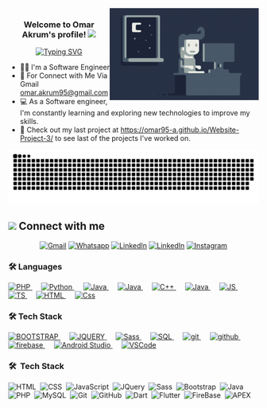 
<img alt="Night Coding" src="https://raw.githubusercontent.com/AVS1508/AVS1508/master/assets/Night-Coding.gif" align="right"/>

<h3 align="center">
  Welcome to Omar Akrum's profile!
  <img src="https://media.giphy.com/media/hvRJCLFzcasrR4ia7z/giphy.gif" width="28">
</h3>

<!-- Typing SVG by DenverCoder1 - https://github.com/DenverCoder1/readme-typing-svg -->
<p align="center">
<a href="https://git.io/typing-svg"><img src="https://readme-typing-svg.demolab.com?font=Fira+Code&weight=500&size=22&duration=2000&pause=2000&color=5BCA18&width=435&lines=Front-End+Developer;I+Always+Want+To+Improving+Myself;Always+Think+Of+New+Targets" alt="Typing SVG" /></a>
</p> 

- 👨‍💻 I'm a Software Engineer
- 📧 For Connect with Me Via Gmail omar.akrum95@gmail.com
- 💻 As a Software engineer, I'm constantly learning and exploring new technologies to improve my skills.
- 👀 Check out my last project at https://omar95-a.github.io/Website-Project-3/ to see last of the projects I've worked on.


<div align="center">
  <a href="#">
  <img  src="https://github.com/1999AZZAR/1999AZZAR/blob/main/resources/img/grid-snake.svg"
       alt="snake" /></a>
</div>


## <img src="https://media.giphy.com/media/iY8CRBdQXODJSCERIr/giphy.gif" width="30px"> Connect with me
<p align="center">
	<a href="mailto:omar.akrum95@gmail.com"><img img src="https://img.shields.io/badge/gmail-%23EA4335.svg?style=plastic&logo=gmail&logoColor=white" alt="Gmail"/></a>
	<a href="https://wa.me/+905343803477"><img src="https://img.shields.io/badge/whatsapp-%2325D366.svg?style=plastic&logo=whatsapp&logoColor=white" alt="Whatsapp"/></a>
	<a href="#"><img src="https://img.shields.io/badge/linkedin-%230A66C2.svg?style=plastic&logo=linkedin&logoColor=white" alt="LinkedIn"/></a>
	<a href="https://www.facebook.com/profile.php?id=100094963694533"><img src="https://img.shields.io/badge/facebook-%230A66C2.svg?style=plastic&logo=facebook&logoColor=white" alt="LinkedIn"/></a>
	<a href="https://www.instagram.com/omar_akrum/"><img src="https://img.shields.io/badge/instagram-%23E4405F.svg?style=plastic&logo=instagram&logoColor=white" alt="Instagram"/></a>


### 🛠 Languages

<p align="left"> 
  

  <a href="https://php.net/">
    <img alt="PHP" src="https://img.shields.io/badge/Php-474A8A?style=for-the-badge&logo=dart&logoColor=white"/>
  </a>
&emsp;
<a href="https://python.org/">
    <img alt="Python" src="https://img.shields.io/badge/Python-FFD43B?style=for-the-badge&logo=python&logoColor=darkgreen"/>
  </a>
  &emsp;
<a href="https://www.java.com/en/">
    <img alt="Java" src="https://img.shields.io/badge/Java-ED8B00?style=for-the-badge&logo=java&logoColor=white"/>
  </a>
   &emsp;
<a href="https://www.cprogramming.com/">
    <img alt="Java" src="https://img.shields.io/badge/C-3498DB?style=for-the-badge&logo=c&logoColor=white"/>
  </a>
 &emsp;
<a href="https://www.cplusplus.com/en/">
    <img alt="C++" src="https://img.shields.io/badge/C++-4481EB?style=for-the-badge&logo=c++&logoColor=white"/>
  </a>
 &emsp;
<a href="https://www.javapoint.com/en/">
    <img alt="Java" src="https://img.shields.io/badge/Java -D0A384?style=for-the-badge&logo=java&logoColor=white"/>
  </a>
 &emsp;
<a href="https://www.javascript.com/en/">
    <img alt="JS" src="https://img.shields.io/badge/JS-f0db4f?style=for-the-badge&logo=javascript&logoColor=white"/>
  </a>
 &emsp;
<a href="https://www.typescript.com/en/">
    <img alt="TS" src="https://img.shields.io/badge/TypeScript-4481EB?style=for-the-badge&logo=typescript&logoColor=white"/>
  </a>
 &emsp;
<a href="https://www.html.com/en/">
    <img alt="HTML" src="https://img.shields.io/badge/Html-E44D26?style=for-the-badge&logo=html&logoColor=white"/>
  </a>
   &emsp;
<a href="https://www.css.com/en/">
    <img alt="Css" src="https://img.shields.io/badge/Css-4481EB?style=for-the-badge&logo=css&logoColor=white"/>
  </a>


  


</p>

### 🛠  Tech Stack
<p align="left"> 
  <a href="https://bootstrap.com/" target="_blank"> 
    <img alt="BOOTSTRAP" src="https://img.shields.io/badge/BOOTSTRAP-563d7c?style=for-the-badge&logo=BOOTSTRAP&logoColor=white"/>
  </a>
	&emsp;
  <a href="https://jquery.com/" target="_blank"> 
    <img alt="JQUERY" src="https://img.shields.io/badge/JQUERY-0769ad?style=for-the-badge&logo=JQUERY&logoColor=white"/>
  </a>
	&emsp;
  <a href="https://sass-lang.com/" target="_blank"> 
    <img alt="Sass" src="https://img.shields.io/badge/Sass-CD6799?style=for-the-badge&logo=sass&logoColor=white"/>
  </a>
	&emsp;
  <a href="https://mysql.com/" target="_blank"> 
    <img alt="SQL" src="https://img.shields.io/badge/SQL-00758F?style=for-the-badge&logo=SQL&logoColor=white"/>
  </a>
     	&emsp;
  <a href="https://git.com/" target="_blank"> 
    <img alt="git" src="https://img.shields.io/badge/git-F1502F?style=for-the-badge&logo=git&logoColor=white"/>
  </a>
     	&emsp;
  <a href="https://github.com/" target="_blank"> 
    <img alt="github" src="https://img.shields.io/badge/github-171515?style=for-the-badge&logo=github&logoColor=white"/>
  </a>
     	&emsp;
  <a href="https://firebase.com/" target="_blank"> 
    <img alt="firebase" src="https://img.shields.io/badge/firebase-F5820D?style=for-the-badge&logo=firebase&logoColor=white"/>
  </a>
     	&emsp;
  <a href="https://androidstudio.com/" target="_blank"> 
    <img alt="Android Studio" src="https://img.shields.io/badge/AndroidStudio-3DDC84?style=for-the-badge&logo=AndroidStudio&logoColor=white"/>
  </a>
     	&emsp;
  <a href="https://vscode.com/" target="_blank"> 
    <img alt="VSCode" src="https://img.shields.io/badge/VSCode-0078d7?style=for-the-badge&logo=VSCode&logoColor=white"/>
  </a>
</p>


### 🛠 &nbsp;Tech Stack

![HTML](https://img.shields.io/badge/-HTML-05122A?style=flat&logo=HTML5)&nbsp;
![CSS](https://img.shields.io/badge/-CSS-05122A?style=flat&logo=CSS3&logoColor=1572B6)&nbsp;
![JavaScript](https://img.shields.io/badge/-JavaScript-05122A?style=flat&logo=javascript)&nbsp;
![JQuery](https://img.shields.io/badge/-JQuery-05122A?style=flat&logo=JQuery)&nbsp;
![Sass](https://img.shields.io/badge/-Sass-05122A?style=flat&logo=sass)&nbsp;
![Bootstrap](https://img.shields.io/badge/-Bootstrap-05122A?style=flat&logo=bootstrap&logoColor=563D7C)&nbsp;
![Java](https://img.shields.io/badge/-Java-05122A?style=flat&logo=java)&nbsp;
![PHP](https://img.shields.io/badge/-PHP-05122A?style=flat&logo=PHP)&nbsp;
![MySQL](https://img.shields.io/badge/-MySQL-05122A?style=flat&logo=MySQL)&nbsp;
![Git](https://img.shields.io/badge/-Git-05122A?style=flat&logo=git)&nbsp;
![GitHub](https://img.shields.io/badge/-GitHub-05122A?style=flat&logo=github)&nbsp;
![Dart](https://img.shields.io/badge/-Dart-05122A?style=flat&logo=Dart)&nbsp;
![Flutter](https://img.shields.io/badge/-Flutter-05122A?style=flat&logo=Flutter)&nbsp;
![FireBase](https://img.shields.io/badge/-FireBase-05122A?style=flat&logo=FireBase)&nbsp;
![APEX](https://img.shields.io/badge/-APEX-05122A?style=flat&logo=Oracle)&nbsp;



